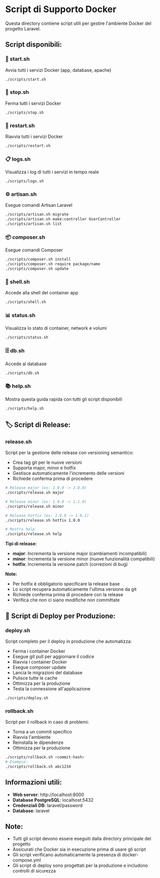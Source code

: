 # Script di Supporto Docker

Questa directory contiene script utili per gestire l'ambiente Docker del progetto Laravel.

## Script disponibili:

### 🚀 start.sh
Avvia tutti i servizi Docker (app, database, apache)
```bash
./scripts/start.sh
```

### 🛑 stop.sh
Ferma tutti i servizi Docker
```bash
./scripts/stop.sh
```

### 🔄 restart.sh
Riavvia tutti i servizi Docker
```bash
./scripts/restart.sh
```

### 📋 logs.sh
Visualizza i log di tutti i servizi in tempo reale
```bash
./scripts/logs.sh
```

### ⚙️ artisan.sh
Esegue comandi Artisan Laravel
```bash
./scripts/artisan.sh migrate
./scripts/artisan.sh make:controller UserController
./scripts/artisan.sh list
```

### 📦 composer.sh
Esegue comandi Composer
```bash
./scripts/composer.sh install
./scripts/composer.sh require package/name
./scripts/composer.sh update
```

### 🐚 shell.sh
Accede alla shell del container app
```bash
./scripts/shell.sh
```

### 📊 status.sh
Visualizza lo stato di container, network e volumi
```bash
./scripts/status.sh
```

### 🗄️ db.sh
Accede al database
```bash
./scripts/db.sh
```

### 📚 help.sh
Mostra questa guida rapida con tutti gli script disponibili
```bash
./scripts/help.sh
```

## 🏷️ Script di Release:

### release.sh
Script per la gestione delle release con versioning semantico:
- Crea tag git per le nuove versioni
- Supporta major, minor e hotfix
- Gestisce automaticamente l'incremento delle versioni
- Richiede conferma prima di procedere

```bash
# Release major (es: 1.0.0 -> 2.0.0)
./scripts/release.sh major

# Release minor (es: 1.0.0 -> 1.1.0)
./scripts/release.sh minor

# Release hotfix (es: 1.0.0 -> 1.0.1)
./scripts/release.sh hotfix 1.0.0

# Mostra help
./scripts/release.sh help
```

**Tipi di release:**
- **major**: Incrementa la versione major (cambiamenti incompatibili)
- **minor**: Incrementa la versione minor (nuove funzionalità compatibili)
- **hotfix**: Incrementa la versione patch (correzioni di bug)

**Note:**
- Per hotfix è obbligatorio specificare la release base
- Lo script recupera automaticamente l'ultima versione da git
- Richiede conferma prima di procedere con la release
- Verifica che non ci siano modifiche non committate

## 🚀 Script di Deploy per Produzione:

### deploy.sh
Script completo per il deploy in produzione che automatizza:
- Ferma i container Docker
- Esegue git pull per aggiornare il codice
- Riavvia i container Docker
- Esegue composer update
- Lancia le migrazioni del database
- Pulisce tutte le cache
- Ottimizza per la produzione
- Testa la connessione all'applicazione

```bash
./scripts/deploy.sh
```

### rollback.sh
Script per il rollback in caso di problemi:
- Torna a un commit specifico
- Riavvia l'ambiente
- Reinstalla le dipendenze
- Ottimizza per la produzione

```bash
./scripts/rollback.sh <commit-hash>
# Esempio:
./scripts/rollback.sh abc1234
```

## Informazioni utili:

- **Web server**: http://localhost:8000
- **Database PostgreSQL**: localhost:5432
- **Credenziali DB**: laravel/password
- **Database**: laravel

## Note:

- Tutti gli script devono essere eseguiti dalla directory principale del progetto
- Assicurati che Docker sia in esecuzione prima di usare gli script
- Gli script verificano automaticamente la presenza di docker-compose.yml
- Gli script di deploy sono progettati per la produzione e includono controlli di sicurezza
